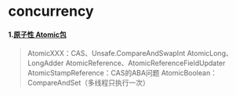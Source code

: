 # concurrency
#### 1.[原子性 Atomic包][1]
> AtomicXXX：CAS、Unsafe.CompareAndSwapInt 
> AtomicLong、LongAdder 
> AtomicReference、AtomicReferenceFieldUpdater
> AtomicStampReference：CAS的ABA问题 
> AtomicBoolean：CompareAndSet（多线程只执行一次）  

  [1]:https://github.com/wangzy0327/concurrency/tree/master/src/main/java/com/mmall/concurrency/atomic